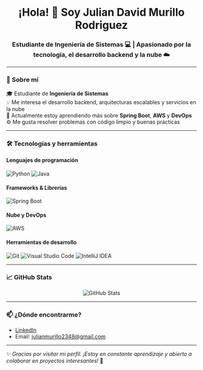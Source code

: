 <h1 align="center">¡Hola! 👋 Soy Julian David Murillo Rodriguez</h1>
<h3 align="center">Estudiante de Ingeniería de Sistemas 💻 | Apasionado por la tecnología, el desarrollo backend y la nube ☁️</h3>

---

### 🚀 Sobre mí

🎓 Estudiante de **Ingeniería de Sistemas**  
💡 Me interesa el desarrollo backend, arquitecturas escalables y servicios en la nube  
🌱 Actualmente estoy aprendiendo más sobre **Spring Boot**, **AWS** y **DevOps**  
⚙️ Me gusta resolver problemas con código limpio y buenas prácticas

---

### 🛠️ Tecnologías y herramientas

#### Lenguajes de programación

![Python](https://img.shields.io/badge/Python-3776AB?style=for-the-badge&logo=python&logoColor=white)
![Java](https://img.shields.io/badge/Java-007396?style=for-the-badge&logo=java&logoColor=white)

#### Frameworks & Librerías

![Spring Boot](https://img.shields.io/badge/Spring_Boot-6DB33F?style=for-the-badge&logo=spring-boot&logoColor=white)

#### Nube y DevOps

![AWS](https://img.shields.io/badge/AWS-232F3E?style=for-the-badge&logo=amazon-aws&logoColor=white)

#### Herramientas de desarrollo

![Git](https://img.shields.io/badge/Git-F05032?style=for-the-badge&logo=git&logoColor=white)
![Visual Studio Code](https://img.shields.io/badge/VS_Code-007ACC?style=for-the-badge&logo=visual-studio-code&logoColor=white)
![IntelliJ IDEA](https://img.shields.io/badge/IntelliJ_IDEA-000000?style=for-the-badge&logo=intellij-idea&logoColor=white)

---

### 📈 GitHub Stats

<p align="center">
  <img src="https://github-readme-stats.vercel.app/api?username=julian-2348&show_icons=true&theme=radical" alt="GitHub Stats" />
</p>

---

### 📫 ¿Dónde encontrarme?

- [LinkedIn](https://www.linkedin.com/in/TU_USUARIO)  
- Email: julianmurillo2348@gmail.com

---

✨ _Gracias por visitar mi perfil. ¡Estoy en constante aprendizaje y abierto a colaborar en proyectos interesantes!_ 🚀
